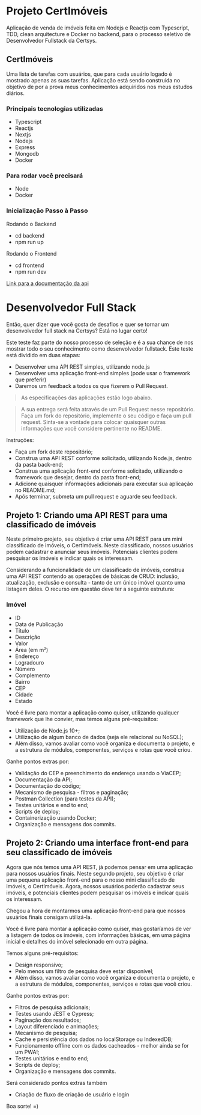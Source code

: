 # Projeto CertImóveis

  Aplicação de venda de imóveis feita em Nodejs e Reactjs com Typescript, TDD, clean arquitecture e Docker no backend, para o processo seletivo de Desenvolvedor Fullstack da Certsys.

## CertImóveis

  Uma lista de tarefas com usuários, que para cada usuário logado é mostrado apenas as suas tarefas. Aplicação está sendo construída no objetivo de por a prova meus conhecimentos adquiridos nos meus estudos diários.

### Principais tecnologias utilizadas

 - Typescript
 - Reactjs
 - Nextjs
 - Nodejs
 - Express
 - Mongodb
 - Docker

### Para rodar você precisará

 - Node
 - Docker

### Inicialização Passo à Passo

  Rodando o Backend
  - cd backend
  - npm run up

  Rodando o Frontend
  - cd frontend
  - npm run dev

[Link para a documentação da api](http://localhost:5050/api-docs/)

# Desenvolvedor Full Stack

Então, quer dizer que você gosta de desafios e quer se tornar um desenvolvedor full stack na Certsys? Está no lugar certo!

Este teste faz parte do nosso processo de seleção e é a sua chance de nos mostrar todo o seu conhecimento como desenvolvedor fullstack. Este teste está dividido em duas etapas:

- Desenvolver uma API REST simples, utilizando node.js
- Desenvolver uma aplicação front-end simples (pode usar o framework que preferir)
- Daremos um feedback a todos os que fizerem o Pull Request.

> As especificações das aplicações estão logo abaixo.

> A sua entrega será feita através de um Pull Request nesse repositório. Faça um fork do repositório, implemente o seu código e faça um pull request. Sinta-se a vontade para colocar quaisquer outras informações que você considere pertinente no README.

Instruções:
- Faça um fork deste repositório;
- Construa uma API REST conforme solicitado, utilizando Node.js, dentro da pasta back-end;
- Construa uma aplicação front-end conforme solicitado, utilizando o framework que desejar, dentro da pasta front-end;
- Adicione quaisquer informações adicionais para executar sua aplicação no README.md;
- Após terminar, submeta um pull request e aguarde seu feedback.

## Projeto 1: Criando uma API REST para uma classificado de imóveis
Neste primeiro projeto, seu objetivo é criar uma API REST para um mini classificado de imóveis, o CertImóveis. Neste classificado, nossos usuários podem cadastrar e anunciar seus imóveis. Potenciais clientes podem pesquisar os imóveis e indicar quais os interessam.

Considerando a funcionalidade de um classificado de imóveis, construa uma API REST contendo as operações de básicas de CRUD: inclusão, atualização, exclusão e consulta - tanto de um único imóvel quanto uma listagem deles. O recurso em questão deve ter a seguinte estrutura:

### Imóvel
- ID
- Data de Publicação
- Título
- Descrição
- Valor
- Área (em m²)
- Endereço
- Logradouro
- Número
- Complemento
- Bairro
- CEP
- Cidade
- Estado

Você é livre para montar a aplicação como quiser, utilizando qualquer framework que lhe convier, mas temos alguns pré-requisitos:
- Utilização de Node.js 10+;
- Utilização de algum banco de dados (seja ele relacional ou NoSQL);
- Além disso, vamos avaliar como você organiza e documenta o projeto, e a estrutura de módulos, componentes, serviços e rotas que você criou.

Ganhe pontos extras por:
- Validação do CEP e preenchimento do endereço usando o ViaCEP;
- Documentação da API;
- Documentação do código;
- Mecanismo de pesquisa - filtros e paginação;
- Postman Collection (para testes da API);
- Testes unitários e end to end;
- Scripts de deploy;
- Containerização usando Docker;
- Organização e mensagens dos commits.

## Projeto 2: Criando uma interface front-end para seu classificado de imóveis
Agora que nós temos uma API REST, já podemos pensar em uma aplicação para nossos usuários finais. Neste segundo projeto, seu objetivo é criar uma pequena aplicação front-end para o nosso mini classificado de imóveis, o CertImóveis. Agora, nossos usuários poderão cadastrar seus imóveis, e potenciais clientes podem pesquisar os imóveis e indicar quais os interessam.

Chegou a hora de montarmos uma aplicação front-end para que nossos usuários finais consigam utilizá-la.

Você é livre para montar a aplicação como quiser, mas gostaríamos de ver a listagem de todos os imóveis, com informações básicas, em uma página inicial e detalhes do imóvel selecionado em outra página.

Temos alguns pré-requisitos:
- Design responsivo;
- Pelo menos um filtro de pesquisa deve estar disponível;
- Além disso, vamos avaliar como você organiza e documenta o projeto, e a estrutura de módulos, componentes, serviços e rotas que você criou.

Ganhe pontos extras por:
- Filtros de pesquisa adicionais;
- Testes usando JEST e Cypress;
- Paginação dos resultados;
- Layout diferenciado e animações;
- Mecanismo de pesquisa;
- Cache e persistência dos dados no localStorage ou IndexedDB;
- Funcionamento offline com os dados cacheados - melhor ainda se for um PWA!;
- Testes unitários e end to end;
- Scripts de deploy;
- Organização e mensagens dos commits.

Será considerado pontos extras também
- Criação de fluxo de criação de usuário e login 

Boa sorte! =)

